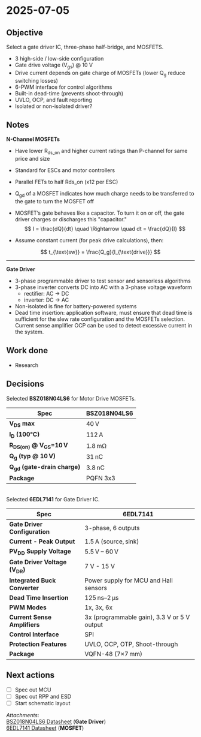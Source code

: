 # 2025-07-05

## Objective
Select a gate driver IC, three-phase half-bridge, and MOSFETS.
- 3 high-side / low-side configuration
- Gate drive voltage (V<sub>gs</sub>) @ 10 V
- Drive current depends on gate charge of MOSFETs (lower Q<sub>g</sub> reduce switching losses)
- 6-PWM interface for control algorithms
- Built-in dead-time (prevents shoot-through)
- UVLO, OCP, and fault reporting
- Isolated or non-isolated driver?

## Notes
**N-Channel MOSFETs**
- Have lower R<sub>ds_on</sub> and higher current ratings than P-channel for same price and size
- Standard for ESCs and motor controllers
- Parallel FETs to half Rds_on (x12 per ESC)
- Q<sub>gd</sub> of a MOSFET indicates how much charge needs to be transferred to the gate to turn the MOSFET off

- MOSFET’s gate behaves like a capacitor. To turn it on or off, the gate driver charges or discharges this "capacitor."
$$
I = \frac{dQ}{dt} \quad \Rightarrow \quad dt = \frac{dQ}{I}
$$

- Assume constant current (for peak drive calculations), then:

$$
t_{\text{sw}} = \frac{Q_g}{I_{\text{drive}}}
$$

---

**Gate Driver**
- 3-phase programmable driver to test sensor and sensorless algorithms
- 3-phase inverter converts DC into AC with a 3-phase voltage waveform
  - rectifier: AC -> DC
  - inverter: DC -> AC
- Non-isolated is fine for battery-powered systems
- Dead time insertion: application software, must ensure that dead time is sufficient for the slew rate configuration 
and the MOSFETs selection. Current sense amplifier OCP can be used to detect excessive current in 
the system.

## Work done
- Research

## Decisions
Selected **BSZ018N04LS6** for Motor Drive MOSFETs.
  
| Spec                                               | **BSZ018N04LS6** |
| -------------------------------------------------- | ---------------- |
| **V<sub>DS</sub> max**                             | 40 V             |
| **I<sub>D</sub> (100°C)**                          | 112 A            |
| **R<sub>DS(on)</sub> @ V<sub>GS</sub>=10 V**       | 1.8 mΩ           |
| **Q<sub>g</sub> (typ @ 10 V)**                     | 31 nC            |
| **Q<sub>gd</sub> (gate-drain charge)**             | 3.8 nC           |
| **Package**                                        | PQFN 3x3         |


<br>Selected **6EDL7141** for Gate Driver IC.


| Spec                                            | **6EDL7141**                                       |
| ----------------------------------------------- | -------------------------------------------------- |
| **Gate Driver Configuration**                   | 3-phase, 6 outputs                                 |
| **Current - Peak Output**                       | 1.5 A (source, sink)                               |
| **PV<sub>DD</sub> Supply Voltage**              | 5.5 V – 60 V                                       |
| **Gate Driver Voltage (V<sub>DR</sub>)**        | 7 V - 15 V                                         |
| **Integrated Buck Converter**             	    | Power supply for MCU and Hall sensors              |
| **Dead Time Insertion**                         | 125 ns–2 µs                                        |
| **PWM Modes**                                   | 1x, 3x, 6x                                         |
| **Current Sense Amplifiers**                    | 3x (programmable gain), 3.3 V or 5 V output        |
| **Control Interface**                           | SPI                                                |
| **Protection Features**                         | UVLO, OCP, OTP, Shoot-through                      |
| **Package**                                     | VQFN-48 (7×7 mm)                                   |



## Next actions
- [ ] Spec out MCU
- [ ] Spec out RPP and ESD
- [ ] Start schematic layout

_Attachments_:  
[BSZ018N04LS6 Datasheet](../../datasheets/Infineon-BSZ018N04LS6-MOSFET.pdf) (**Gate Driver**)  
[6EDL7141 Datasheet](../../datasheets/Infineon-6EDL7141-Gate_Driver.pdf) (**MOSFET**)  